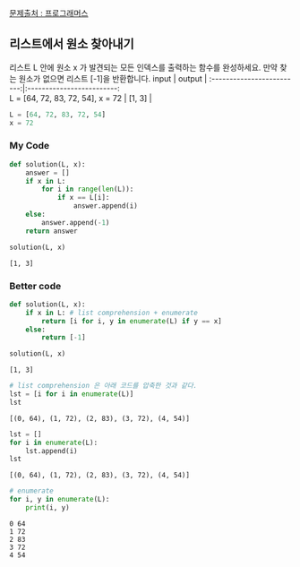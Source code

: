 [문제출처 : 프로그래머스](https://programmers.co.kr/)

## 리스트에서 원소 찾아내기

리스트 L 안에 원소 x 가 발견되는 모든 인덱스를 출력하는 함수를 완성하세요.
만약 찾는 원소가 없으면 리스트 [-1]을 반환합니다.
input        | output  |
:-------------------------:|:-------------------------:  
L = [64, 72, 83, 72, 54],  x = 72 | [1, 3] |



```python
L = [64, 72, 83, 72, 54]
x = 72
```

### My Code


```python
def solution(L, x):
    answer = []
    if x in L: 
        for i in range(len(L)):
            if x == L[i]:
                answer.append(i)
    else:
        answer.append(-1)
    return answer
```


```python
solution(L, x)
```




    [1, 3]



### Better code


```python
def solution(L, x):
    if x in L: # list comprehension + enumerate
        return [i for i, y in enumerate(L) if y == x]
    else:
        return [-1]
```


```python
solution(L, x)
```




    [1, 3]




```python
# list comprehension 은 아래 코드를 압축한 것과 같다.
lst = [i for i in enumerate(L)]
lst
```




    [(0, 64), (1, 72), (2, 83), (3, 72), (4, 54)]




```python
lst = []
for i in enumerate(L):
    lst.append(i)
lst
```




    [(0, 64), (1, 72), (2, 83), (3, 72), (4, 54)]




```python
# enumerate 
for i, y in enumerate(L):
    print(i, y)
```

    0 64
    1 72
    2 83
    3 72
    4 54
    
